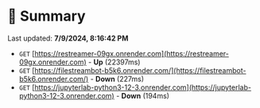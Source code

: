 # 📖 Summary
Last updated: **7/9/2024, 8:16:42 PM**

- `GET` [https://restreamer-09gx.onrender.com](https://restreamer-09gx.onrender.com) - **Up** (22397ms)
- `GET` [https://filestreambot-b5k6.onrender.com/](https://filestreambot-b5k6.onrender.com/) - **Down** (227ms)
- `GET` [https://jupyterlab-python3-12-3.onrender.com](https://jupyterlab-python3-12-3.onrender.com) - **Down** (194ms)
